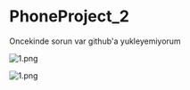 # PhoneProject_2
Oncekinde sorun var github'a yukleyemiyorum


![1.png](https://github.com/AhmetEminSaglik/PhoneProject_2/blob/master/images/1.png) 

![1.png](https://github.com/AhmetEminSaglik/PhoneProject_2/blob/master/images%202/1.png) 
